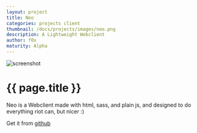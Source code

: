 ```yaml
---
layout: project
title: Neo
categories: projects client
thumbnail: /docs/projects/images/neo.png
description: A Lightweight Webclient
author: f0x
maturity: Alpha
---
```


![screenshot](/docs/projects/images/neo.png "{{ page.title }}")

# {{ page.title }}

Neo is a Webclient made with html, sass, and plain js, and designed to do everything riot can, but nicer :)

Get it from [github](https://github.com/f0x52/neo)
